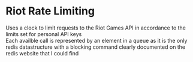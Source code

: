 # Riot Rate Limiting
Uses a clock to limit requests to the Riot Games API in accordance to the limits set for personal API keys  
Each availble call is represented by an element in a queue as it is the only redis datastructure with a blocking command clearly documented on the redis website that I could find
